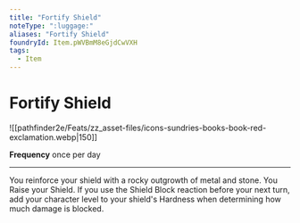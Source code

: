 ```yaml
---
title: "Fortify Shield"
noteType: ":luggage:"
aliases: "Fortify Shield"
foundryId: Item.pWVBmM8eGjdCwVXH
tags:
  - Item
---
```


# Fortify Shield
![[pathfinder2e/Feats/zz_asset-files/icons-sundries-books-book-red-exclamation.webp|150]]

**Frequency** once per day

* * *

You reinforce your shield with a rocky outgrowth of metal and stone. You Raise your Shield. If you use the Shield Block reaction before your next turn, add your character level to your shield's Hardness when determining how much damage is blocked.
